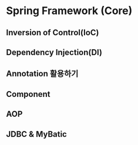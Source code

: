 # Spring Framework (Core)



## Inversion of Control(IoC)

## Dependency Injection(DI)

## Annotation 활용하기

## Component

## AOP

## JDBC & MyBatic

